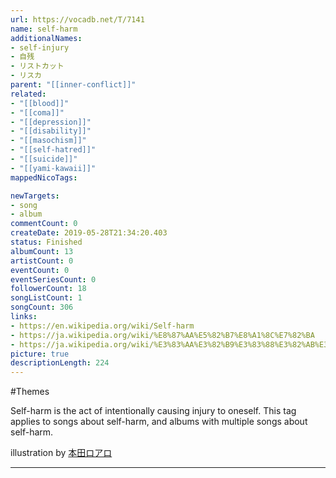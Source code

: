 ```yaml
---
url: https://vocadb.net/T/7141
name: self-harm
additionalNames: 
- self-injury
- 自残
- リストカット
- リスカ
parent: "[[inner-conflict]]"
related:
- "[[blood]]"
- "[[coma]]"
- "[[depression]]"
- "[[disability]]"
- "[[masochism]]"
- "[[self-hatred]]"
- "[[suicide]]"
- "[[yami-kawaii]]"
mappedNicoTags:

newTargets:
- song
- album
commentCount: 0
createDate: 2019-05-28T21:34:20.403
status: Finished
albumCount: 13
artistCount: 0
eventCount: 0
eventSeriesCount: 0
followerCount: 18
songListCount: 1
songCount: 306
links: 
- https://en.wikipedia.org/wiki/Self-harm
- https://ja.wikipedia.org/wiki/%E8%87%AA%E5%82%B7%E8%A1%8C%E7%82%BA
- https://ja.wikipedia.org/wiki/%E3%83%AA%E3%82%B9%E3%83%88%E3%82%AB%E3%83%83%E3%83%88
picture: true
descriptionLength: 224
---
```


#Themes

Self-harm is the act of intentionally causing injury to oneself. This tag applies to songs about self-harm, and albums with multiple songs about self-harm.

illustration by [本田ロアロ](https://www.pixiv.net/member.php?id=825317)

---

